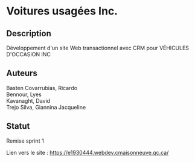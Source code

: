 # Voitures usagées Inc.

## Description

Développement d'un site Web transactionnel avec CRM pour VÉHICULES D'OCCASION INC

## Auteurs

Basten Covarrubias, Ricardo  
Bennour, Lyes  
Kavanaght, David  
Trejo Silva, Giannina Jacqueline

## Statut

Remise sprint 1

Lien vers le site : https://e1930444.webdev.cmaisonneuve.qc.ca/
